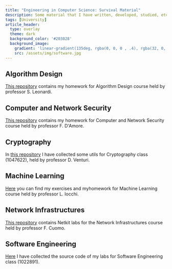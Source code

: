 ```yaml
---
title: "Engineering in Computer Science: Survival Material"
description: Some material that I have written, developed, studied, etc. during my Master's Degree in Engineering in Computer Science
tags: [University]
article_header:
  type: overlay
  theme: dark
  background_color: '#203028'
  background_image:
    gradient: 'linear-gradient(135deg, rgba(0, 0, 0 , .4), rgba(32, 0, 32, .4))'
    src: /assets/img/software.jpg
---
```


## Algorithm Design

[This repository](https:github.com/lrusso96/Algorithm-Design) contains my homework for Algorithm Design course held by professor S. Leonardi.

## Computer and Network Security

[This repository](https:github.com/lrusso96/Computer-Network-Security) contains my homework for Computer and Network Security course held by professor F. D'Amore.

## Cryptography

In [this repository](https:github.com/lrusso96/Cryptography) I have collected some utils for Cryptography class (1047622), held by professor D. Venturi.

## Machine Learning

[Here](https:github.com/lrusso96/Machine-Learning) you can find my exercises and myhomework for Machine Learning course held by professor L. Iocchi.

## Network Infrastructures

[This repository](https:github.com/lrusso96/Network-Infrastructures) contains Netkit labs for the Network Infrastructures course held by professor F. Cuomo.

## Software Engineering

[Here](https:github.com/lrusso96/Software-Engineering) I have collected the source code of my labs for Software Engineering class (1022891).